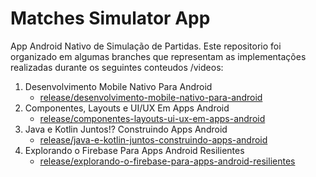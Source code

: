 # Matches Simulator App

App Android Nativo de Simulação de Partidas. Este repositorio foi organizado em algumas branches que representam as implementações realizadas durante os seguintes conteudos /videos:

1. Desenvolvimento Mobile Nativo Para Android
      - [release/desenvolvimento-mobile-nativo-para-android](https://github.com/rafaeloliveirap11/matches-simulator-app/tree/release/desenvolvimento-mobile-nativo-para-android)
2. Componentes, Layouts e UI/UX Em Apps Android
      - [release/componentes-layouts-ui-ux-em-apps-android](https://github.com/rafaeloliveirap11/matches-simulator-app/tree/release/componentes-layouts-ui-ux-em-apps-android)
3. Java e Kotlin Juntos!? Construindo Apps Android
      - [release/java-e-kotlin-juntos-construindo-apps-android](https://github.com/rafaeloliveirap11/matches-simulator-app/tree/release/java-e-kotlin-juntos-construindo-apps-android)
4. Explorando o Firebase Para Apps Android Resilientes
      - [release/explorando-o-firebase-para-apps-android-resilientes](https://github.com/rafaeloliveirap11/matches-simulator-app/tree/release/explorando-o-firebase-para-apps-android-resilientes)
      
      
      
      

